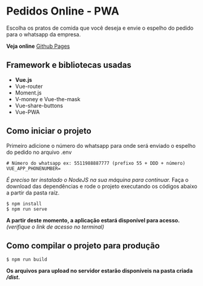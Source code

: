 # Pedidos Online - PWA
Escolha os pratos de comida que você deseja e envie o espelho do pedido para o whatsapp da empresa. 

**Veja online** [Github Pages](https://lucas-av7.github.io/pedidos-online/)

## Framework e bibliotecas usadas
- **Vue.js**
- Vue-router
- Moment.js
- V-money e Vue-the-mask
- Vue-share-buttons
- Vue-PWA

## Como iniciar o projeto
Primeiro adicione o número do whatsapp para onde será enviado o espelho do pedido no arquivo .env
```
# Número do whatsapp ex: 5511988887777 (prefixo 55 + DDD + número)
VUE_APP_PHONENUMBER=
```

*É preciso ter instalado o NodeJS na sua máquina para continuar.*
Faça o download das dependências e rode o projeto executando os códigos abaixo a partir da pasta raíz.
```
$ npm install
$ npm run serve
```

**A partir deste momento, a aplicação estará disponível para acesso.** *(verifique o link de acesso no terminal)*

## Como compilar o projeto para produção
```
$ npm run build
```
**Os arquivos para upload no servidor estarão disponíveis na pasta criada */dist*.**